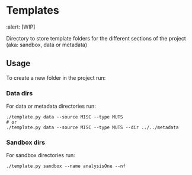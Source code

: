 # Templates

:alert: [WIP]

Directory to store template folders for the different
sections of the project (aka: sandbox, data or metadata)

## Usage

To create a new folder in the project run:

### Data dirs

For data or metadata directories run:

```
./template.py data --source MISC --type MUTS
# or
./template.py data --source MISC --type MUTS --dir ../../metadata
```

### Sandbox dirs

For sandbox directories run:

```
./template.py sandbox --name analysisOne --nf
```
